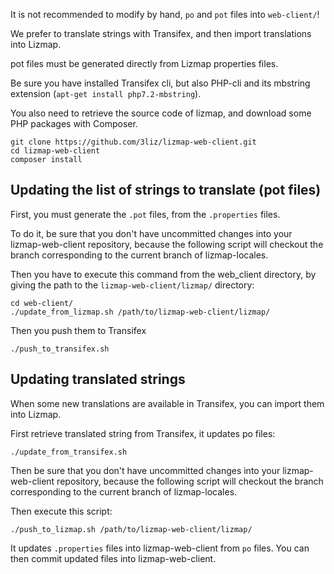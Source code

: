 
It is not recommended to modify by hand, `po` and `pot` files into `web-client/`!

We prefer to translate strings with Transifex, and then import translations
into Lizmap.

pot files must be generated directly from Lizmap properties files.


Be sure you have installed Transifex cli, but also PHP-cli and its mbstring extension
(`apt-get install php7.2-mbstring`).

You also need to retrieve the source code of lizmap, and download some PHP packages
with Composer.

```
git clone https://github.com/3liz/lizmap-web-client.git
cd lizmap-web-client 
composer install
```


Updating the list of strings to translate (pot files)
-----------------------------------------------------

First, you must generate the `.pot` files, from the `.properties` files.

To do it, be sure that you don't have uncommitted changes into your lizmap-web-client
repository, because the following script will checkout the branch
corresponding to the current branch of lizmap-locales.

Then you have to execute this command from the web_client directory, by giving the 
path to the `lizmap-web-client/lizmap/` directory:

```
cd web-client/
./update_from_lizmap.sh /path/to/lizmap-web-client/lizmap/
```

Then you push them to Transifex

```
./push_to_transifex.sh
```


Updating translated strings
---------------------------

When some new translations are available in Transifex, you can import them
into Lizmap.

First retrieve translated string from Transifex, it updates po files:

```
./update_from_transifex.sh
```

Then be sure that you don't have uncommitted changes into your lizmap-web-client
repository, because the following script will checkout the branch
corresponding to the current branch of lizmap-locales.

Then execute this script:

```
./push_to_lizmap.sh /path/to/lizmap-web-client/lizmap/
```

It updates `.properties` files  into lizmap-web-client from `po` files. You can
then commit updated files into lizmap-web-client.
